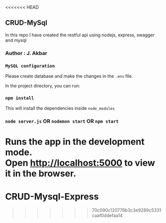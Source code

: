 <<<<<<< HEAD
## CRUD-MySql
In this repo I have created the restful api using nodejs, express, swagger and mysql

### Author : J. Akbar

### `MySQL configuration`
Please create database and make the changes in the `.env` file.

In the project directory, you can run:

### `npm install`

This will install the dependencies inside `node_modules`

### `node server.js` OR `nodemon start` OR `npm start`

Runs the app in the development mode.<br>
Open [http://localhost:5000](http://localhost:5000) to view it in the browser.
=======
# CRUD-Mysql-Express
>>>>>>> 70c090c120776b3c3e9289c5331caaf0ddefaa14
